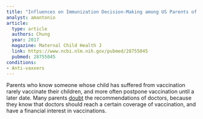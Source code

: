 ```yaml
---
title: "Influences on Immunization Decision-Making among US Parents of Young Children"
analyst: amantonio
article:
  type: article
  authors: Chung
  year: 2017
  magazine: Maternal Child Health J
  link: https://www.ncbi.nlm.nih.gov/pubmed/28755045
  pubmed: 28755045
conditions:
- Anti-vaxxers
---
```


Parents who know someone whose child has suffered from vaccination rarely vaccinate their children, and more often postpone vaccination until a later date.
Many parents [doubt](https://www.ncbi.nlm.nih.gov/pmc/articles/PMC1314147) the recommendations of doctors, because they know that doctors should reach a certain coverage of vaccination, and have a financial interest in vaccinations.

